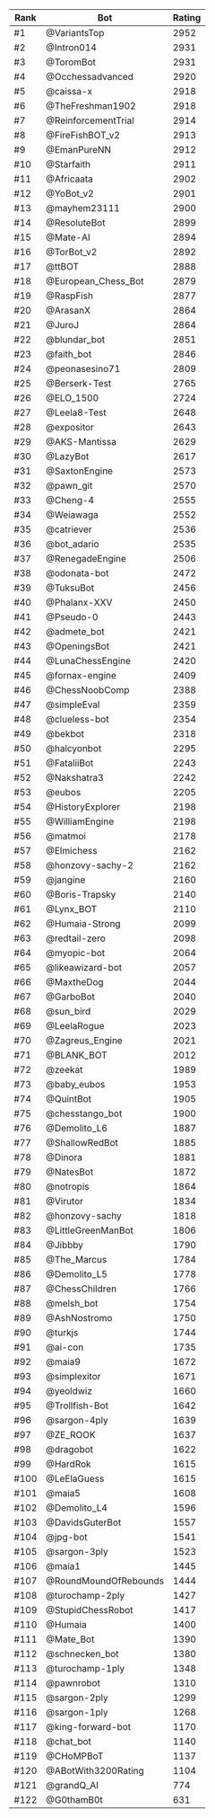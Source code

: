 Rank|Bot|Rating
---|---|---
#1|@VariantsTop|2952
#2|@Intron014|2931
#3|@ToromBot|2931
#4|@Occhessadvanced|2920
#5|@caissa-x|2918
#6|@TheFreshman1902|2918
#7|@ReinforcementTrial|2914
#8|@FireFishBOT_v2|2913
#9|@EmanPureNN|2912
#10|@Starfaith|2911
#11|@Africaata|2902
#12|@YoBot_v2|2901
#13|@mayhem23111|2900
#14|@ResoluteBot|2899
#15|@Mate-AI|2894
#16|@TorBot_v2|2892
#17|@ttBOT|2888
#18|@European_Chess_Bot|2879
#19|@RaspFish|2877
#20|@ArasanX|2864
#21|@JuroJ|2864
#22|@blundar_bot|2851
#23|@faith_bot|2846
#24|@peonasesino71|2809
#25|@Berserk-Test|2765
#26|@ELO_1500|2724
#27|@Leela8-Test|2648
#28|@expositor|2643
#29|@AKS-Mantissa|2629
#30|@LazyBot|2617
#31|@SaxtonEngine|2573
#32|@pawn_git|2570
#33|@Cheng-4|2555
#34|@Weiawaga|2552
#35|@catriever|2536
#36|@bot_adario|2535
#37|@RenegadeEngine|2506
#38|@odonata-bot|2472
#39|@TuksuBot|2456
#40|@Phalanx-XXV|2450
#41|@Pseudo-0|2443
#42|@admete_bot|2421
#43|@OpeningsBot|2421
#44|@LunaChessEngine|2420
#45|@fornax-engine|2409
#46|@ChessNoobComp|2388
#47|@simpleEval|2359
#48|@clueless-bot|2354
#49|@bekbot|2318
#50|@halcyonbot|2295
#51|@FataliiBot|2243
#52|@Nakshatra3|2242
#53|@eubos|2205
#54|@HistoryExplorer|2198
#55|@WilliamEngine|2198
#56|@matmoi|2178
#57|@Elmichess|2162
#58|@honzovy-sachy-2|2162
#59|@jangine|2160
#60|@Boris-Trapsky|2140
#61|@Lynx_BOT|2110
#62|@Humaia-Strong|2099
#63|@redtail-zero|2098
#64|@myopic-bot|2064
#65|@likeawizard-bot|2057
#66|@MaxtheDog|2044
#67|@GarboBot|2040
#68|@sun_bird|2029
#69|@LeelaRogue|2023
#70|@Zagreus_Engine|2021
#71|@BLANK_BOT|2012
#72|@zeekat|1989
#73|@baby_eubos|1953
#74|@QuintBot|1905
#75|@chesstango_bot|1900
#76|@Demolito_L6|1887
#77|@ShallowRedBot|1885
#78|@Dinora|1881
#79|@NatesBot|1872
#80|@notropis|1864
#81|@Virutor|1834
#82|@honzovy-sachy|1818
#83|@LittleGreenManBot|1806
#84|@Jibbby|1790
#85|@The_Marcus|1784
#86|@Demolito_L5|1778
#87|@ChessChildren|1766
#88|@melsh_bot|1754
#89|@AshNostromo|1750
#90|@turkjs|1744
#91|@ai-con|1735
#92|@maia9|1672
#93|@simplexitor|1671
#94|@yeoldwiz|1660
#95|@Trollfish-Bot|1642
#96|@sargon-4ply|1639
#97|@ZE_ROOK|1637
#98|@dragobot|1622
#99|@HardRok|1615
#100|@LeElaGuess|1615
#101|@maia5|1608
#102|@Demolito_L4|1596
#103|@DavidsGuterBot|1557
#104|@jpg-bot|1541
#105|@sargon-3ply|1523
#106|@maia1|1445
#107|@RoundMoundOfRebounds|1444
#108|@turochamp-2ply|1427
#109|@StupidChessRobot|1417
#110|@Humaia|1400
#111|@Mate_Bot|1390
#112|@schnecken_bot|1380
#113|@turochamp-1ply|1348
#114|@pawnrobot|1310
#115|@sargon-2ply|1299
#116|@sargon-1ply|1268
#117|@king-forward-bot|1170
#118|@chat_bot|1140
#119|@CHoMPBoT|1137
#120|@ABotWith3200Rating|1104
#121|@grandQ_AI|774
#122|@G0thamB0t|631
